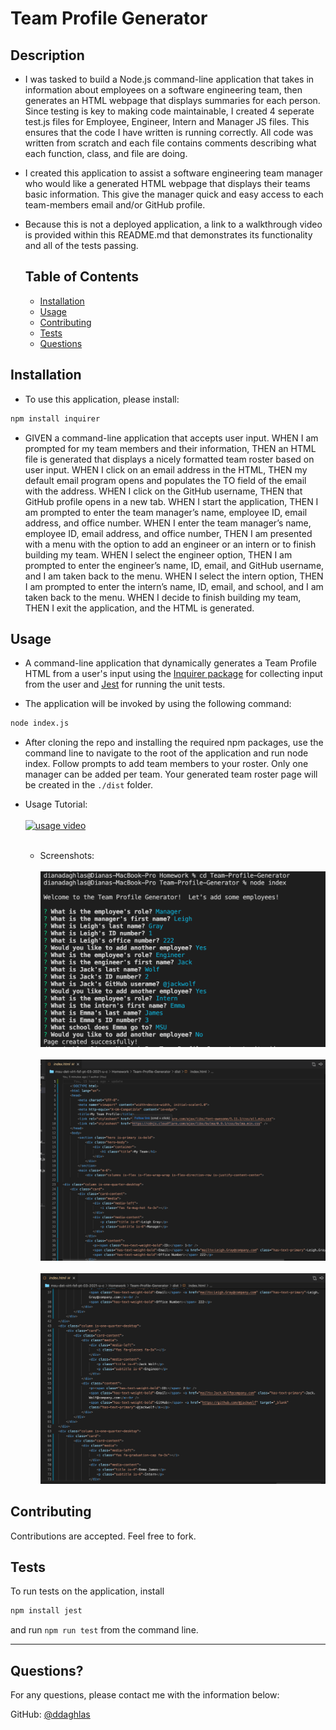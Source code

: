 # Team Profile Generator

## Description

- I was tasked to build a Node.js command-line application that takes in information about employees on a software engineering team, then generates an HTML webpage that displays summaries for each person. Since testing is key to making code maintainable, I created 4 seperate test.js files for Employee, Engineer, Intern and Manager JS files. This ensures that the code I have written is running correctly. All code was written from scratch and each file contains comments describing what each function, class, and file are doing. 
- I created this application to assist a software engineering team manager who would like a generated HTML webpage that displays their teams basic information. This give the manager quick and easy access to each team-members email and/or GitHub profile. 
- Because this is not a deployed application, a link to a walkthrough video is provided within this README.md that demonstrates its functionality and all of the tests passing. 
  
  ## Table of Contents
  * [Installation](#installation)
  * [Usage](#usage)
  * [Contributing](#contributing)
  * [Tests](#tests)
  * [Questions](#questions?)

## Installation

- To use this application, please install:
```md
npm install inquirer
```
- GIVEN a command-line application that accepts user input. WHEN I am prompted for my team members and their information, THEN an HTML file is generated that displays a nicely formatted team roster based on user input. WHEN I click on an email address in the HTML, THEN my default email program opens and populates the TO field of the email with the address. WHEN I click on the GitHub username, THEN that GitHub profile opens in a new tab. WHEN I start the application, THEN I am prompted to enter the team manager’s name, employee ID, email address, and office number. WHEN I enter the team manager’s name, employee ID, email address, and office number, THEN I am presented with a menu with the option to add an engineer or an intern or to finish building my team. WHEN I select the engineer option, THEN I am prompted to enter the engineer’s name, ID, email, and GitHub username, and I am taken back to the menu. WHEN I select the intern option, THEN I am prompted to enter the intern’s name, ID, email, and school, and I am taken back to the menu. WHEN I decide to finish building my team, THEN I exit the application, and the HTML is generated.
## Usage
- A command-line application that dynamically generates a Team Profile HTML from a user's input using the [Inquirer package](https://www.npmjs.com/package/inquirer) for collecting input from the user and [Jest](https://www.npmjs.com/package/jest) for running the unit tests. 

- The application will be invoked by using the following command:

```bash
node index.js
```

- After cloning the repo and installing the required npm packages, use the command line to navigate to the root of the application and run node index. Follow prompts to add team members to your roster. Only one manager can be added per team. Your generated team roster page will be created in the ```./dist``` folder.

- Usage Tutorial: <br><br>
  [![usage video](./images/Team-Profile-Tutorial.gif)](https://drive.google.com/file/d/1LtkDfuSO4RbgHAz0lf0XmQrLOSsm6PmK/view?usp=sharing "Click Me!")<br><br>
  - Screenshots: <br><br>
  ![Command-Line](images/terminal-questions.png)<br><br>
  ![HTML1](images/generated-html1.png)<br><br>
  ![HTML2](images/generated-html2.png)


## Contributing
  
  Contributions are accepted. Feel free to fork.


## Tests
To run tests on the application, install
```md
npm install jest
```
and run  `npm run test` from the command line.

  ---
  
  
  ## Questions?
  
  For any questions, please contact me with the information below:

  GitHub: [@ddaghlas](https://github.com/ddaghlas) 

